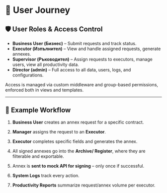 # 👥 User Journey


## 🛡️ User Roles & Access Control
- **Business User (Бизнес)** – Submit requests and track status.
- **Executor (Изпълнител)** – View and handle assigned requests, generate annexes.
- **Supervisor (Ръководител)** – Assign requests to executors, manage users, view all productivity data.
- **Director (admin)** – Full access to all data, users, logs, and configurations.

Access is managed via custom middleware and group-based permissions, enforced both in views and templates.

---

## 📄 Example Workflow
1. **Business User** creates an annex request for a specific contract.

2. **Manager** assigns the request to an **Executor**.

3. **Executor** completes specific fields and generates the annex.

4. All signed annexes go into the **Archive/ Register**, where they are filterable and exportable.

5. Annex is **sent to mock API for signing** – only once if successful.

6. **System Logs** track every action.

7. **Productivity Reports** summarize request/annex volume per executor.
